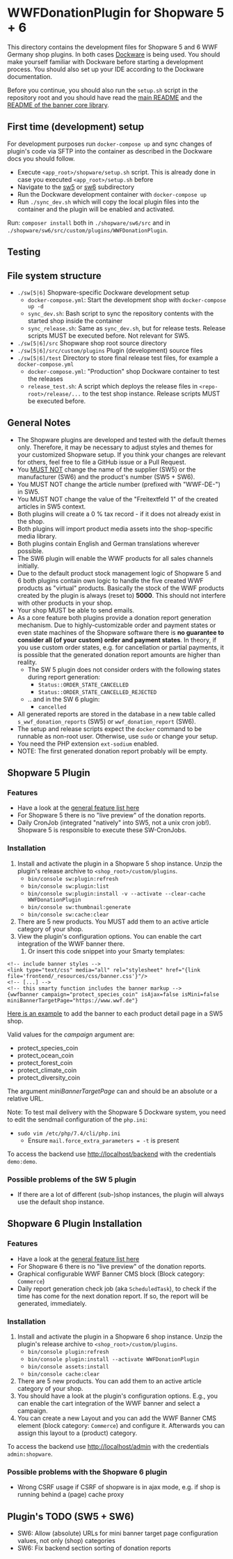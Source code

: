 # WWFDonationPlugin for Shopware 5 + 6

This directory contains the development files for Shopware 5 and 6 WWF Germany shop plugins. In both
cases [Dockware](https://dockware.io/) is being used. You should make yourself familiar with Dockware before starting a
development process. You should also set up your IDE according to the Dockware documentation.

Before you continue, you should also run the `setup.sh` script in the repository root and you should have read
the [main README](./../README.md) and the [README of the banner core library](./../core/README.md).

## First time (development) setup

For development purposes run `docker-compose up` and sync changes of plugin's code via SFTP into the container as
described in the Dockware docs you should follow.

- Execute `<app_root>/shopware/setup.sh` script. This is already done in case you executed `<app_root>/setup.sh` before
- Navigate to the [sw5](./sw5) or [sw6](./sw6) subdirectory
- Run the Dockware development container with `docker-compose up`
- Run `./sync_dev.sh` which will copy the local plugin files into the container and the plugin will be enabled and
  activated.

Run: `composer install` both in `./shopware/sw6/src` and in `./shopware/sw6/src/custom/plugins/WWFDonationPlugin`.

## Testing

## File system structure

- `./sw[5|6]` Shopware-specific Dockware development setup
    - `docker-compose.yml`: Start the development shop with `docker-compose up -d`
    - `sync_dev.sh`: Bash script to sync the repository contents with the started shop inside the container
    - `sync_release.sh`: Same as `sync_dev.sh`, but for release tests. Release scripts MUST be executed before. Not
      relevant for SW5.
- `./sw[5|6]/src` Shopware shop root source directory
- `./sw[5|6]/src/custom/plugins` Plugin (development) source files
- `./sw[5|6]/test` Directory to store final release test files, for example a `docker-compose.yml`
    - `docker-compose.yml`: "Production" shop Dockware container to test the releases
    - `release_test.sh`: A script which deploys the release files in `<repo-root>/release/...` to the test shop
      instance. Release scripts MUST be executed before.

## General Notes

- The Shopware plugins are developed and tested with the default themes only. Therefore, it may be necessary to adjust
  styles and themes for your customized Shopware setup. If you think your changes are relevant for others, feel free to
  file a GitHub issue or a Pull Request.
- You [MUST NOT](https://datatracker.ietf.org/doc/html/rfc2119) change the name of the supplier (SW5) or the
  manufacturer (SW6) and the product's number (SW5 + SW6).
- You MUST NOT change the article number (prefixed with "WWF-DE-") in SW5.
- You MUST NOT change the value of the "Freitextfeld 1" of the created articles in SW5 context.
- Both plugins will create a 0 % tax record - if it does not already exist in the shop.
- Both plugins will import product media assets into the shop-specific media library.
- Both plugins contain English and German translations wherever possible.
- The SW6 plugin will enable the WWF products for all sales channels initially.
- Due to the default product stock management logic of Shopware 5 and 6 both plugins contain own logic to handle the
  five created WWF products as "virtual" products. Basically the stock of the WWF products created by the plugin is
  always
  (reset to) **5000**. This should not interfere with other products in your shop.
- Your shop MUST be able to send emails.
- As a core feature both plugins provide a donation report generation mechanism. Due to highly-customizable order and
  payment states or even state machines of the Shopware software there is **no guarantee to consider all (of your
  custom)
  order and payment states**. In theory, if you use custom order states, e.g. for cancellation or partial payments, it
  is possible that the generated donation report amounts are higher than reality.
    - The SW 5 plugin does not consider orders with the following states during report generation:
        - `Status::ORDER_STATE_CANCELLED`
        - `Status::ORDER_STATE_CANCELLED_REJECTED`
    - .. and in the SW 6 plugin:
        - `cancelled`
- All generated reports are stored in the database in a new table called `s_wwf_donation_reports` (SW5)
  or `wwf_donation_report` (SW6).
- The setup and release scripts expect the `docker` command to be runnable as non-root user. Otherwise, use `sudo` or
  change your setup.
- You need the PHP extension `ext-sodium` enabled.
- NOTE: The first generated donation report probably will be empty.

## Shopware 5 Plugin

### Features

- Have a look at the [general feature list here](./../README.md)
- For Shopware 5 there is no "live preview" of the donation reports.
- Daily CronJob (integrated "natively" into SW5, not a unix cron job!). Shopware 5 is responsible to execute these
  SW-CronJobs.

### Installation

1. Install and activate the plugin in a Shopware 5 shop instance. Unzip the plugin's release archive
   to `<shop_root>/custom/plugins`.
    - `bin/console sw:plugin:refresh`
    - `bin/console sw:plugin:list`
    - `bin/console sw:plugin:install -v --activate --clear-cache WWFDonationPlugin`
    - `bin/console sw:thumbnail:generate`
    - `bin/console sw:cache:clear`
2. There are 5 new products. You MUST add them to an active article category of your shop.
3. View the plugin's configuration options. You can enable the cart integration of the WWF banner there.
    1. Or insert this code snippet into your Smarty templates:

```phpt
<!-- include banner styles -->
<link type="text/css" media="all" rel="stylesheet" href="{link file='frontend/_resources/css/banner.css'}"/>
<!-- [...] -->
<!-- this smarty function includes the banner markup -->
{wwfbanner campaign="protect_species_coin" isAjax=false isMini=false miniBannerTargetPage="https://www.wwf.de"}
```

[Here is an example](./sw5/src/custom/plugins/WWFDonationPlugin/Resources/views/frontend/exampledetail) to add the
banner to each product detail page in a SW5 shop.

Valid values for the *campaign* argument are:

- protect_species_coin
- protect_ocean_coin
- protect_forest_coin
- protect_climate_coin
- protect_diversity_coin

The argument *miniBannerTargetPage* can and should be an absolute or a relative URL.

Note: To test mail delivery with the Shopware 5 Dockware system, you need to edit the sendmail configuration of
the `php.ini`:

- `sudo vim /etc/php/7.4/cli/php.ini`
    - Ensure `mail.force_extra_parameters = -t` is present

To access the backend use [http://localhost/backend](http://localhost/backend) with the credentials `demo:demo`.

### Possible problems of the SW 5 plugin

- If there are a lot of different (sub-)shop instances, the plugin will always use the default shop instance.

## Shopware 6 Plugin Installation

### Features

- Have a look at the [general feature list here](./../README.md)
- For Shopware 6 there is no "live preview" of the donation reports.
- Graphical configurable WWF Banner CMS block (Block category: `Commerce`)
- Daily report generation check job (aka `ScheduledTask`), to check if the time has come for the next donation report.
  If so, the report will be generated, immediately.

### Installation

1. Install and activate the plugin in a Shopware 6 shop instance. Unzip the plugin's release archive
   to `<shop_root>/custom/plugins`.
    - `bin/console plugin:refresh`
    - `bin/console plugin:install --activate WWFDonationPlugin`
    - `bin/console assets:install`
    - `bin/console cache:clear`
2. There are 5 new products. You can add them to an active article category of your shop.
3. You should have a look at the plugin's configuration options. E.g., you can enable the cart integration of the WWF
   banner and select a campaign.
4. You can create a new Layout and you can add the WWF Banner CMS element (block category: `Commerce`) and configure it.
   Afterwards you can assign this layout to a (product) category.

To access the backend use [http://localhost/admin](http://localhost/admin) with the credentials `admin:shopware`.

### Possible problems with the Shopware 6 plugin

- Wrong CSRF usage if CSRF of shopware is in ajax mode, e.g. if shop is running behind a (page) cache proxy

## Plugin's TODO (SW5 + SW6)

- SW6: Allow (absolute) URLs for mini banner target page configuration values, not only (shop) categories
- SW6: Fix backend section sorting of donation reports